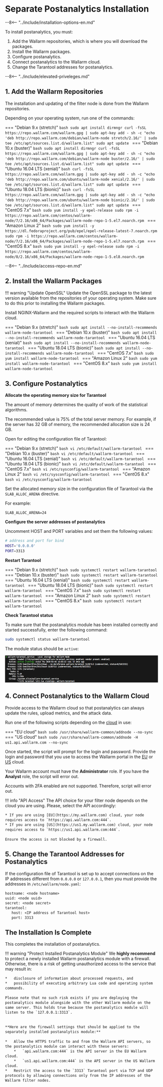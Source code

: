 [tarantool-status]:           ../images/tarantool-status.png

# Separate Postanalytics Installation

--8<-- "../include/installation-options-en.md"

To install postanalytics, you must:

1. Add the Wallarm repositories, which is where you will download the packages.
2. Install the Wallarm packages.
3. Configure postanalytics.
4. Connect postanalytics to the Wallarm cloud.
5. Change the Tarantool addresses for postanalytics.

--8<-- "../include/elevated-priveleges.md"

## 1. Add the Wallarm Repositories

The installation and updating of the filter node is done from the Wallarm
repositories.

Depending on your operating system, run one of the commands:

=== "Debian 9.x (stretch)"
    ```bash
    sudo apt install dirmngr
    curl -fsSL https://repo.wallarm.com/wallarm.gpg | sudo apt-key add -
    sh -c "echo 'deb http://repo.wallarm.com/debian/wallarm-node stretch/2.16/' | sudo tee /etc/apt/sources.list.d/wallarm.list"
    sudo apt update
    ```
=== "Debian 10.x (buster)"
    ```bash
    sudo apt install dirmngr
    curl -fsSL https://repo.wallarm.com/wallarm.gpg | sudo apt-key add -
    sh -c "echo 'deb http://repo.wallarm.com/debian/wallarm-node buster/2.16/' | sudo tee /etc/apt/sources.list.d/wallarm.list"
    sudo apt update
    ```
=== "Ubuntu 16.04 LTS (xenial)"
    ```bash
    curl -fsSL https://repo.wallarm.com/wallarm.gpg | sudo apt-key add -
    sh -c "echo 'deb http://repo.wallarm.com/ubuntu/wallarm-node xenial/2.16/' | sudo tee /etc/apt/sources.list.d/wallarm.list"
    sudo apt update
    ```
=== "Ubuntu 18.04 LTS (bionic)"
    ```bash
    curl -fsSL https://repo.wallarm.com/wallarm.gpg | sudo apt-key add -
    sh -c "echo 'deb http://repo.wallarm.com/ubuntu/wallarm-node bionic/2.16/' | sudo tee /etc/apt/sources.list.d/wallarm.list"
    sudo apt update
    ```
=== "CentOS 7.x"
    ```bash
    sudo yum install -y epel-release
    sudo rpm -i https://repo.wallarm.com/centos/wallarm-node/7/2.16/x86_64/Packages/wallarm-node-repo-1-5.el7.noarch.rpm
    ```
=== "Amazon Linux 2"
    ```bash
    sudo yum install -y https://dl.fedoraproject.org/pub/epel/epel-release-latest-7.noarch.rpm
    sudo rpm -i https://repo.wallarm.com/centos/wallarm-node/7/2.16/x86_64/Packages/wallarm-node-repo-1-5.el7.noarch.rpm
    ```
=== "CentOS 8.x"
    ```bash
    sudo yum install -y epel-release
    sudo rpm -i https://repo.wallarm.com/centos/wallarm-node/8/2.16/x86_64/Packages/wallarm-node-repo-1-5.el8.noarch.rpm
    ```

--8<-- "../include/access-repo-en.md"

## 2. Install the Wallarm Packages

!!! warning "Update OpenSSL"
    Update the OpenSSL package to the latest version available from the repositories of your operating system. Make sure to do this prior to installing the Wallarm packages.

Install NGINX-Wallarm and the required scripts to interact with the Wallarm cloud.

=== "Debian 9.x (stretch)"
    ```bash
    sudo apt install --no-install-recommends wallarm-node-tarantool
    ```
=== "Debian 10.x (buster)"
    ```bash
    sudo apt install --no-install-recommends wallarm-node-tarantool
    ```
=== "Ubuntu 16.04 LTS (xenial)"
    ```bash
    sudo apt install --no-install-recommends wallarm-node-tarantool
    ```
=== "Ubuntu 18.04 LTS (bionic)"
    ```bash
    sudo apt install --no-install-recommends wallarm-node-tarantool
    ```
=== "CentOS 7.x"
    ```bash
    sudo yum install wallarm-node-tarantool
    ```
=== "Amazon Linux 2"
    ```bash
    sudo yum install wallarm-node-tarantool
    ```
=== "CentOS 8.x"
    ```bash
    sudo yum install wallarm-node-tarantool
    ```

## 3. Configure Postanalytics

**Allocate the operating memory size for Tarantool**

The amount of memory determines the quality of work of the statistical algorithms.

The recommended value is 75% of the total server memory. For example, if the server has 32 GB of memory, the recommended allocation size is 24 GB.

Open for editing the configuration file of Tarantool:

=== "Debian 9.x (stretch)"
    ```bash
    vi /etc/default/wallarm-tarantool
    ```
=== "Debian 10.x (buster)"
    ```bash
    vi /etc/default/wallarm-tarantool
    ```
=== "Ubuntu 16.04 LTS (xenial)"
    ```bash
    vi /etc/default/wallarm-tarantool
    ```
=== "Ubuntu 18.04 LTS (bionic)"
    ```bash
    vi /etc/default/wallarm-tarantool
    ```
=== "CentOS 7.x"
    ```bash
    vi /etc/sysconfig/wallarm-tarantool
    ```
=== "Amazon Linux 2"
    ```bash
    vi /etc/sysconfig/wallarm-tarantool
    ```
=== "CentOS 8.x"
    ```bash
    vi /etc/sysconfig/wallarm-tarantool
    ```

Set the allocated memory size in the configuration file of Tarantool via the `SLAB_ALLOC_ARENA` directive.

For example:

```
SLAB_ALLOC_ARENA=24
```

**Configure the server addresses of postanalytics**

Uncomment HOST and PORT variables and set them the following values:

``` bash
# address and port for bind
HOST='0.0.0.0'
PORT=3313
```

**Restart Tarantool**

=== "Debian 9.x (stretch)"
    ```bash
    sudo systemctl restart wallarm-tarantool
    ```
=== "Debian 10.x (buster)"
    ```bash
    sudo systemctl restart wallarm-tarantool
    ```
=== "Ubuntu 16.04 LTS (xenial)"
    ```bash
    sudo systemctl restart wallarm-tarantool
    ```
=== "Ubuntu 18.04 LTS (bionic)"
    ```bash
    sudo systemctl restart wallarm-tarantool
    ```
=== "CentOS 7.x"
    ```bash
    sudo systemctl restart wallarm-tarantool
    ```
=== "Amazon Linux 2"
    ```bash
    sudo systemctl restart wallarm-tarantool
    ```
=== "CentOS 8.x"
    ```bash
    sudo systemctl restart wallarm-tarantool
    ```

**Check Tarantool status**

To make sure that the postanalytics module has been installed correctly and started successfully, enter the following command:

```bash
sudo systemctl status wallarm-tarantool
```

The module status should be `active`:

![!wallarm-tarantool status][tarantool-status]

## 4. Connect Postanalytics to the Wallarm Cloud

Provide access to the Wallarm cloud so that postanalytics can always update the rules, upload metrics, and the attack data.

Run one of the following scripts depending on the [cloud](../quickstart-en/how-wallarm-works/qs-intro-en.md#cloud) in use: 

=== "EU cloud"
    ```bash
    sudo /usr/share/wallarm-common/addnode --no-sync
    ```
=== "US cloud"
    ```bash
    sudo /usr/share/wallarm-common/addnode -H us1.api.wallarm.com --no-sync
    ```

Once started, the script will prompt for the login and password. Provide the login and password that you use to access the Wallarm portal in the [EU](https://my.wallarm.com) or [US](https://us1.my.wallarm.com) cloud.

Your Wallarm account must have the **Administrator** role. If you have the **Analyst** role, the script will error out.

Accounts with 2FA enabled are not supported. Therefore, script will error out.

!!! info "API Access"
    The API choice for your filter node depends on the cloud you are using. Please, select the API accordingly:

    * If you are using [EU](https://my.wallarm.com) cloud, your node requires access to `https://api.wallarm.com:444`.
    * If you are using [US](https://us1.my.wallarm.com) cloud, your node requires access to `https://us1.api.wallarm.com:444`.
   
    Ensure the access is not blocked by a firewall.

## 5. Change the Tarantool Addresses for Postanalytics

If the configuration file of Tarantool is set up to accept connections on the IP
addresses different from `0.0.0.0` or `127.0.0.1`, then you must provide the addresses
in `/etc/wallarm/node.yaml`:

```
hostname: <node hostname>
uuid: <node uuid>
secret: <node secret>
tarantool:
   host: <IP address of Tarantool host>
   port: 3313
```

## The Installation Is Complete

This completes the installation of postanalytics.

!!! warning "Protect Installed Postanalytics Module"
    We **highly recommend** to protect a newly installed Wallarm postanalytics module with a firewall. Otherwise, there is a risk of getting unauthorized access to the service that may result in:
    
    *   disclosure of information about processed requests, and
    *   possibility of executing arbitrary Lua code and operating system commands.
         
    Please note that no such risk exists if you are deploying the postanalytics module alongside with the other Wallarm module on the same server. This holds true because the postanalytics module will listen to the `127.0.0.1:3313`.    
    
    
    **Here are the firewall settings that should be applied to the separately installed postanalytics module:**

    *   Allow the HTTPS traffic to and from the Wallarm API servers, so the postanalytics module can interact with these servers:
        *   `api.wallarm.com:444` is the API server in the EU Wallarm cloud.
        *   `us1.api.wallarm.com:444` is the API server in the US Wallarm cloud.
    *   Restrict the access to the `3313` Tarantool port via TCP and UDP protocols by allowing connections only from the IP addresses of the Wallarm filter nodes.    
